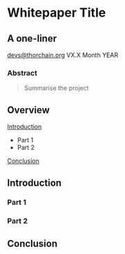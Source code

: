 # Whitepaper Title

## A one-liner
devs@thorchain.org
VX.X Month YEAR

### Abstract 
>Summarise the project

## Overview

[Introduction](#introduction)	
- Part 1
- Part 2

[Conclusion](#conclusion)	


## Introduction

### Part 1

### Part 2

## Conclusion

